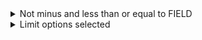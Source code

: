 <details>
<summary>Not minus and less than or equal to FIELD</summary>
 
```ruby
.>=0 and .<=${FIELD}
```

</details>

<details>
<summary>Limit options selected</summary>
 
```ruby
count-selected(${FIELD})=1
```

</details>
